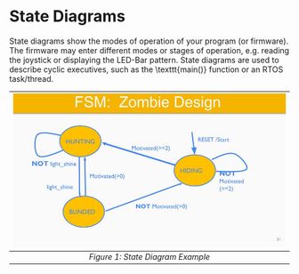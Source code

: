 # State Diagrams
State diagrams show the modes of operation of your program (or firmware). The firmware may enter different modes or stages of operation, e.g. reading the joystick or displaying the LED-Bar pattern. State diagrams are used to describe cyclic executives, such as the \texttt{main()} function or an RTOS task/thread.


| ![ex_state](images/fsm.jpg) |
|:--:|
| *Figure 1: State Diagram Example* |
